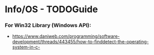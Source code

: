 # Info/OS - TODOGuide

### For Win32 Library (Windows API):
- https://www.daniweb.com/programming/software-development/threads/443455/how-to-finddetect-the-operating-system-in-c-
